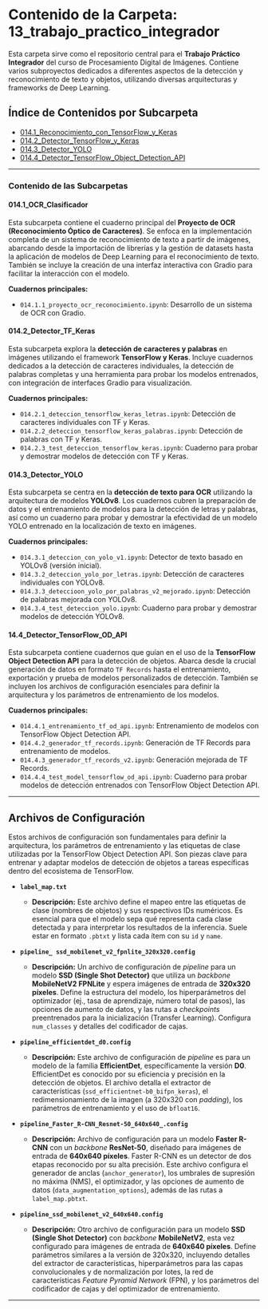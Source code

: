 # Contenido de la Carpeta: 13_trabajo_practico_integrador

Esta carpeta sirve como el repositorio central para el **Trabajo Práctico Integrador** del curso de Procesamiento Digital de Imágenes. Contiene varios subproyectos dedicados a diferentes aspectos de la detección y reconocimiento de texto y objetos, utilizando diversas arquitecturas y frameworks de Deep Learning.

## Índice de Contenidos por Subcarpeta

* [014.1_Reconocimiento_con_TensorFlow_y_Keras](https://github.com/MNSerafini/Tecnicas-de-Procesamiento-Digital-de-Imagenes/tree/main/014-Integrador-Final/014.1_reconocimiento_con_tensorflow_y_keras)
* [014.2_Detector_TensorFlow_y_Keras](https://github.com/MNSerafini/Tecnicas-de-Procesamiento-Digital-de-Imagenes/tree/main/014-Integrador-Final/014.2_deteccion_con_tensorflow_y_keras)
* [014.3_Detector_YOLO](https://github.com/MNSerafini/Tecnicas-de-Procesamiento-Digital-de-Imagenes/tree/main/014-Integrador-Final/014.3_deteccion_con_yolo)
* [014.4_Detector_TensorFlow_Object_Detection_API](https://github.com/MNSerafini/Tecnicas-de-Procesamiento-Digital-de-Imagenes/tree/main/014-Integrador-Final/014.4_tensorflow_object_detection_api)

---

### Contenido de las Subcarpetas

#### **014.1_OCR_Clasificador**

Esta subcarpeta contiene el cuaderno principal del **Proyecto de OCR (Reconocimiento Óptico de Caracteres)**. Se enfoca en la implementación completa de un sistema de reconocimiento de texto a partir de imágenes, abarcando desde la importación de librerías y la gestión de datasets hasta la aplicación de modelos de Deep Learning para el reconocimiento de texto. También se incluye la creación de una interfaz interactiva con Gradio para facilitar la interacción con el modelo.

**Cuadernos principales:**
* `014.1.1_proyecto_ocr_reconocimiento.ipynb`: Desarrollo de un sistema de OCR con Gradio.

#### **014.2_Detector_TF_Keras**

Esta subcarpeta explora la **detección de caracteres y palabras** en imágenes utilizando el framework **TensorFlow y Keras**. Incluye cuadernos dedicados a la detección de caracteres individuales, la detección de palabras completas y una herramienta para probar los modelos entrenados, con integración de interfaces Gradio para visualización.

**Cuadernos principales:**
* `014.2.1_deteccion_tensorflow_keras_letras.ipynb`: Detección de caracteres individuales con TF y Keras.
* `014.2.2_deteccion_tensorflow_keras_palabras.ipynb`: Detección de palabras con TF y Keras.
* `014.2.3_test_deteccion_tensorflow_keras.ipynb`: Cuaderno para probar y demostrar modelos de detección con TF y Keras.

#### **014.3_Detector_YOLO**

Esta subcarpeta se centra en la **detección de texto para OCR** utilizando la arquitectura de modelos **YOLOv8**. Los cuadernos cubren la preparación de datos y el entrenamiento de modelos para la detección de letras y palabras, así como un cuaderno para probar y demostrar la efectividad de un modelo YOLO entrenado en la localización de texto en imágenes.

**Cuadernos principales:**
* `014.3.1_deteccion_con_yolo_v1.ipynb`: Detector de texto basado en YOLOv8 (versión inicial).
* `014.3.2_deteccion_yolo_por_letras.ipynb`: Detección de caracteres individuales con YOLOv8.
* `014.3.3_deteccioon_yolo_por_palabras_v2_mejorado.ipynb`: Detección de palabras mejorada con YOLOv8.
* `014.3.4_test_deteccion_yolo.ipynb`: Cuaderno para probar y demostrar modelos de detección YOLOv8.

#### **14.4_Detector_TensorFlow_OD_API**

Esta subcarpeta contiene cuadernos que guían en el uso de la **TensorFlow Object Detection API** para la detección de objetos. Abarca desde la crucial generación de datos en formato `TF Records` hasta el entrenamiento, exportación y prueba de modelos personalizados de detección. También se incluyen los archivos de configuración esenciales para definir la arquitectura y los parámetros de entrenamiento de los modelos.

**Cuadernos principales:**
* `014.4.1_entrenamiento_tf_od_api.ipynb`: Entrenamiento de modelos con TensorFlow Object Detection API.
* `014.4.2_generador_tf_records.ipynb`: Generación de TF Records para entrenamiento de modelos.
* `014.4.3_generador_tf_records_v2.ipynb`: Generación mejorada de TF Records.
* `014.4.4_test_model_tensorflow_od_api.ipynb`: Cuaderno para probar modelos de detección entrenados con TensorFlow Object Detection API.

---

## Archivos de Configuración

Estos archivos de configuración son fundamentales para definir la arquitectura, los parámetros de entrenamiento y las etiquetas de clase utilizadas por la TensorFlow Object Detection API. Son piezas clave para entrenar y adaptar modelos de detección de objetos a tareas específicas dentro del ecosistema de TensorFlow.

* **`label_map.txt`**
    * **Descripción:** Este archivo define el mapeo entre las etiquetas de clase (nombres de objetos) y sus respectivos IDs numéricos. Es esencial para que el modelo sepa qué representa cada clase detectada y para interpretar los resultados de la inferencia. Suele estar en formato `.pbtxt` y lista cada ítem con su `id` y `name`.

* **`pipeline_ ssd_mobilenet_v2_fpnlite_320x320.config`**
    * **Descripción:** Un archivo de configuración de *pipeline* para un modelo **SSD (Single Shot Detector)** que utiliza un *backbone* **MobileNetV2 FPNLite** y espera imágenes de entrada de **320x320 píxeles**. Define la estructura del modelo, los hiperparámetros del optimizador (ej., tasa de aprendizaje, número total de pasos), las opciones de aumento de datos, y las rutas a *checkpoints* preentrenados para la inicialización (Transfer Learning). Configura `num_classes` y detalles del codificador de cajas.

* **`pipeline_efficientdet_d0.config`**
    * **Descripción:** Este archivo de configuración de *pipeline* es para un modelo de la familia **EfficientDet**, específicamente la versión **D0**. EfficientDet es conocido por su eficiencia y precisión en la detección de objetos. El archivo detalla el extractor de características (`ssd_efficientnet-b0_bifpn_keras`), el redimensionamiento de la imagen (a 320x320 con *padding*), los parámetros de entrenamiento y el uso de `bfloat16`.

* **`pipeline_Faster_R-CNN_Resnet-50_640x640_.config`**
    * **Descripción:** Archivo de configuración para un modelo **Faster R-CNN** con un *backbone* **ResNet-50**, diseñado para imágenes de entrada de **640x640 píxeles**. Faster R-CNN es un detector de dos etapas reconocido por su alta precisión. Este archivo configura el generador de anclas (`anchor_generator`), los umbrales de supresión no máxima (NMS), el optimizador, y las opciones de aumento de datos (`data_augmentation_options`), además de las rutas a `label_map.pbtxt`.

* **`pipeline_ssd_mobilenet_v2_640x640.config`**
    * **Descripción:** Otro archivo de configuración para un modelo **SSD (Single Shot Detector)** con *backbone* **MobileNetV2**, esta vez configurado para imágenes de entrada de **640x640 píxeles**. Define parámetros similares a la versión de 320x320, incluyendo detalles del extractor de características, hiperparámetros para las capas convolucionales y de normalización por lotes, la red de características *Feature Pyramid Network* (FPN), y los parámetros del codificador de cajas y del optimizador de entrenamiento.

---

